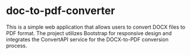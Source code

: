 # doc-to-pdf-converter

This is a simple web application that allows users to convert DOCX files to PDF format. The project utilizes Bootstrap for responsive design and integrates the ConvertAPI service for the DOCX-to-PDF conversion process.
